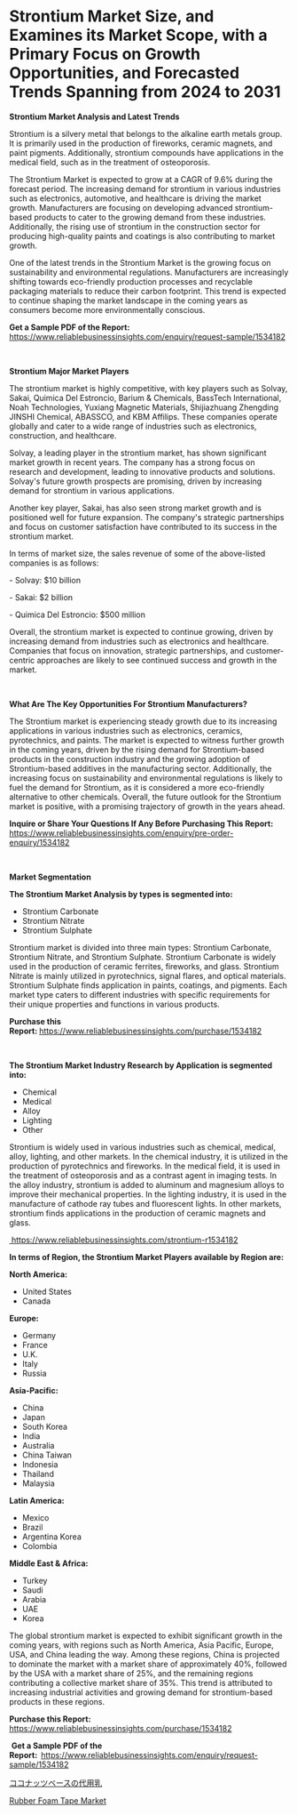 <p><h1>Strontium Market Size, and Examines its Market Scope, with a Primary Focus on Growth Opportunities, and Forecasted Trends Spanning from 2024 to 2031</h1></p><p><strong>Strontium Market Analysis and Latest Trends</strong></p>
<p><p>Strontium is a silvery metal that belongs to the alkaline earth metals group. It is primarily used in the production of fireworks, ceramic magnets, and paint pigments. Additionally, strontium compounds have applications in the medical field, such as in the treatment of osteoporosis.</p><p>The Strontium Market is expected to grow at a CAGR of 9.6% during the forecast period. The increasing demand for strontium in various industries such as electronics, automotive, and healthcare is driving the market growth. Manufacturers are focusing on developing advanced strontium-based products to cater to the growing demand from these industries. Additionally, the rising use of strontium in the construction sector for producing high-quality paints and coatings is also contributing to market growth.</p><p>One of the latest trends in the Strontium Market is the growing focus on sustainability and environmental regulations. Manufacturers are increasingly shifting towards eco-friendly production processes and recyclable packaging materials to reduce their carbon footprint. This trend is expected to continue shaping the market landscape in the coming years as consumers become more environmentally conscious.</p></p>
<p><strong>Get a Sample PDF of the Report:&nbsp;</strong> <a href="https://www.reliablebusinessinsights.com/enquiry/request-sample/1534182">https://www.reliablebusinessinsights.com/enquiry/request-sample/1534182</a></p>
<p>&nbsp;</p>
<p><strong>Strontium Major Market Players</strong></p>
<p><p>The strontium market is highly competitive, with key players such as Solvay, Sakai, Quimica Del Estroncio, Barium & Chemicals, BassTech International, Noah Technologies, Yuxiang Magnetic Materials, Shijiazhuang Zhengding JINSHI Chemical, ABASSCO, and KBM Affilips. These companies operate globally and cater to a wide range of industries such as electronics, construction, and healthcare.</p><p>Solvay, a leading player in the strontium market, has shown significant market growth in recent years. The company has a strong focus on research and development, leading to innovative products and solutions. Solvay's future growth prospects are promising, driven by increasing demand for strontium in various applications.</p><p>Another key player, Sakai, has also seen strong market growth and is positioned well for future expansion. The company's strategic partnerships and focus on customer satisfaction have contributed to its success in the strontium market.</p><p>In terms of market size, the sales revenue of some of the above-listed companies is as follows:</p><p>- Solvay: $10 billion</p><p>- Sakai: $2 billion</p><p>- Quimica Del Estroncio: $500 million</p><p>Overall, the strontium market is expected to continue growing, driven by increasing demand from industries such as electronics and healthcare. Companies that focus on innovation, strategic partnerships, and customer-centric approaches are likely to see continued success and growth in the market.</p></p>
<p>&nbsp;</p>
<p><strong>What Are The Key Opportunities For Strontium Manufacturers?</strong></p>
<p><p>The Strontium market is experiencing steady growth due to its increasing applications in various industries such as electronics, ceramics, pyrotechnics, and paints. The market is expected to witness further growth in the coming years, driven by the rising demand for Strontium-based products in the construction industry and the growing adoption of Strontium-based additives in the manufacturing sector. Additionally, the increasing focus on sustainability and environmental regulations is likely to fuel the demand for Strontium, as it is considered a more eco-friendly alternative to other chemicals. Overall, the future outlook for the Strontium market is positive, with a promising trajectory of growth in the years ahead.</p></p>
<p><strong>Inquire or Share Your Questions If Any Before Purchasing This Report:</strong> <a href="https://www.reliablebusinessinsights.com/enquiry/pre-order-enquiry/1534182">https://www.reliablebusinessinsights.com/enquiry/pre-order-enquiry/1534182</a></p>
<p>&nbsp;</p>
<p><strong>Market Segmentation</strong></p>
<p><strong>The Strontium Market Analysis by types is segmented into:</strong></p>
<p><ul><li>Strontium Carbonate</li><li>Strontium Nitrate</li><li>Strontium Sulphate</li></ul></p>
<p><p>Strontium market is divided into three main types: Strontium Carbonate, Strontium Nitrate, and Strontium Sulphate. Strontium Carbonate is widely used in the production of ceramic ferrites, fireworks, and glass. Strontium Nitrate is mainly utilized in pyrotechnics, signal flares, and optical materials. Strontium Sulphate finds application in paints, coatings, and pigments. Each market type caters to different industries with specific requirements for their unique properties and functions in various products.</p></p>
<p><strong>Purchase this Report:&nbsp;</strong><a href="https://www.reliablebusinessinsights.com/purchase/1534182">https://www.reliablebusinessinsights.com/purchase/1534182</a></p>
<p>&nbsp;</p>
<p><strong>The Strontium Market Industry Research by Application is segmented into:</strong></p>
<p><ul><li>Chemical</li><li>Medical</li><li>Alloy</li><li>Lighting</li><li>Other</li></ul></p>
<p><p>Strontium is widely used in various industries such as chemical, medical, alloy, lighting, and other markets. In the chemical industry, it is utilized in the production of pyrotechnics and fireworks. In the medical field, it is used in the treatment of osteoporosis and as a contrast agent in imaging tests. In the alloy industry, strontium is added to aluminum and magnesium alloys to improve their mechanical properties. In the lighting industry, it is used in the manufacture of cathode ray tubes and fluorescent lights. In other markets, strontium finds applications in the production of ceramic magnets and glass.</p></p>
<p><a href="https://www.reliablebusinessinsights.com/strontium-r1534182">&nbsp;https://www.reliablebusinessinsights.com/strontium-r1534182</a></p>
<p><strong>In terms of Region, the Strontium Market Players available by Region are:</strong></p>
<p>
    <p> <strong> North America: </strong>
        <ul>
            <li>United States</li>
            <li>Canada</li>
        </ul>
        </p> 
    <p> <strong> Europe: </strong>
        <ul>
            <li>Germany</li>
            <li>France</li>
            <li>U.K.</li>
            <li>Italy</li>
            <li>Russia</li>
        </ul>
        </p> 
    <p> <strong> Asia-Pacific: </strong>
        <ul>
            <li>China</li>
            <li>Japan</li>
            <li>South Korea</li>
            <li>India</li>
            <li>Australia</li>
            <li>China Taiwan</li>
            <li>Indonesia</li>
            <li>Thailand</li>
            <li>Malaysia</li>
        </ul>
        </p> 
    <p> <strong> Latin America: </strong>
        <ul>
            <li>Mexico</li>
            <li>Brazil</li>
            <li>Argentina Korea</li>
            <li>Colombia</li>
        </ul>
        </p> 
    <p> <strong> Middle East & Africa: </strong>
        <ul>
            <li>Turkey</li>
            <li>Saudi</li>
            <li>Arabia</li>
            <li>UAE</li>
            <li>Korea</li>
        </ul>
    </p>
    </p>
<p><p>The global strontium market is expected to exhibit significant growth in the coming years, with regions such as North America, Asia Pacific, Europe, USA, and China leading the way. Among these regions, China is projected to dominate the market with a market share of approximately 40%, followed by the USA with a market share of 25%, and the remaining regions contributing a collective market share of 35%. This trend is attributed to increasing industrial activities and growing demand for strontium-based products in these regions.</p></p>
<p><strong>Purchase this Report: </strong><a href="https://www.reliablebusinessinsights.com/purchase/1534182">https://www.reliablebusinessinsights.com/purchase/1534182</a></p>
<p>&nbsp;<strong>Get a Sample PDF of the Report:&nbsp;&nbsp;</strong><a href="https://www.reliablebusinessinsights.com/enquiry/request-sample/1534182">https://www.reliablebusinessinsights.com/enquiry/request-sample/1534182</a></p>
<p><strong></strong></p>
<p><p><a href="https://medium.com/@cielostamm/%E3%82%B3%E3%82%B3%E3%83%8A%E3%83%83%E3%83%84%E3%81%AB%E5%9F%BA%E3%81%A5%E3%81%84%E3%81%9F%E3%83%9F%E3%83%AB%E3%82%AF%E4%BB%A3%E6%9B%BF%E5%B8%82%E5%A0%B4%E3%81%AB%E6%B7%B1%E3%81%8F%E6%8E%98%E3%82%8A%E4%B8%8B%E3%81%92-%E3%83%88%E3%83%AC%E3%83%B3%E3%83%89-%E5%B8%82%E5%A0%B4%E3%82%BB%E3%82%B0%E3%83%A1%E3%83%B3%E3%83%86%E3%83%BC%E3%82%B7%E3%83%A7%E3%83%B3-%E7%AB%B6%E4%BA%89%E5%88%86%E6%9E%90-4609549e0505">ココナッツベースの代用乳</a></p><p><a href="https://github.com/emnqcawl19/Market-Research-Report-List-1/blob/main/rubber-foam-tape-market.md">Rubber Foam Tape Market</a></p></p>